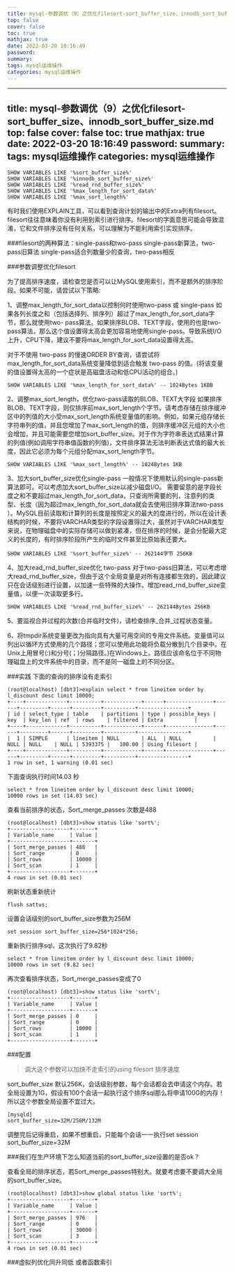 ```yaml
---
title: mysql-参数调优（9）之优化filesort-sort_buffer_size、innodb_sort_buffer_size.md
top: false
cover: false
toc: true
mathjax: true
date: 2022-03-20 18:16:49
password:
summary:
tags: mysql运维操作
categories: mysql运维操作
---
```

---
title: mysql-参数调优（9）之优化filesort-sort_buffer_size、innodb_sort_buffer_size.md
top: false
cover: false
toc: true
mathjax: true
date: 2022-03-20 18:16:49
password:
summary:
tags: mysql运维操作
categories: mysql运维操作
---
~~~
SHOW VARIABLES LIKE '%sort_buffer_size%'
SHOW VARIABLES LIKE '%innodb_sort_buffer_size%'
SHOW VARIABLES LIKE '%read_rnd_buffer_size%'
SHOW VARIABLES LIKE '%max_length_for_sort_data%' 
SHOW VARIABLES LIKE '%max_sort_length%'

~~~

有时我们使用EXPLAIN工具，可以看到查询计划的输出中的Extra列有filesort。filesort往往意味着你没有利用到索引进行排序。filesort的字面意思可能会导致混淆，它和文件排序没有任何关系，可以理解为不能利用索引实现排序。


###filesort的两种算法：single-pass和two-pass
single-pass新算法，two-pass旧算法
single-pass适合列数量少的查询，two-pass相反


###参数调整优化filesort

为了提高排序速度，请检查您是否可以让MySQL使用索引，而不是额外的排序阶段。如果不可能，请尝试以下策略:


1、调整max_length_for_sort_data以控制何时使用two-pass 或 single-pass
如果各列长度之和（包括选择列、排序列）超过了max_length_for_sort_data字节，那么就使用two- pass算法。如果排序BLOB、TEXT字段，使用的也是two-pass算法，那么这个值设置得太高会更加容易地使用single-pass。导致系统I/O上升，CPU下降，建议不要将max_length_for_sort_data设置得太高。

对于不使用 two-pass  的慢速ORDER BY查询，请尝试将max_length_for_sort_data系统变量降低到适合触发 two-pass  的值。(将该变量的值设置得太高的一个症状是高磁盘活动和低CPU活动的组合。)
~~~
SHOW VARIABLES LIKE '%max_length_for_sort_data%' -- 1024Bytes 1KBB
~~~
2、调整max_sort_length，优化two-pass读取的BLOB、TEXT大字段
如果排序BLOB、TEXT字段，则仅排序前max_sort_length个字节。请考虑存储在排序缓冲区中的列值的大小受max_sort_length系统变量值的影响。例如，如果元组存储长字符串列的值，并且您增加了max_sort_length的值，则排序缓冲区元组的大小也会增加，并且可能需要您增加sort_buffer_size。对于作为字符串表达式结果计算的列值(例如调用字符串值函数的列值)，文件排序算法无法判断表达式值的最大长度，因此它必须为每个元组分配max_sort_length字节。
~~~
SHOW VARIABLES LIKE '%max_sort_length%' -- 1024Bytes 1KB
~~~
3、加大sort_buffer_size优化single-pass
 一般情况下使用默认的single-pass新算法即可。可以考虑加大sort_buffer_size以减少磁盘I/O。 需要留意的是字段长度之和不要超过max_length_for_sort_data，只查询所需要的列，注意列的类型、长度（因为超过max_length_for_sort_data就会去使用旧排序算法two-pass ）。MySQL目前读取和计算列的长度是按照定义的最大的度进行的，所以在设计表结构的时候，不要将VARCHAR类型的字段设置得过大，虽然对于VARCHAR类型来说，在物理磁盘中的实际存储可以做到紧凑，但在排序的时候，是会分配最大定义的长度的，有时排序阶段所产生的临时文件甚至比原始表还要大。



~~~
SHOW VARIABLES LIKE '%sort_buffer_size%' -- 262144字节 256KB
~~~
4、加大read_rnd_buffer_size优化 two-pass 
对于two-pass旧算法，可以考虑增大read_rnd_buffer_size，但由于这个全局变量是对所有连接都生效的，因此建议只在会话级别进行设置，以加速一些特殊的大操作。增加read_rnd_buffer_size变量值，以便一次读取更多行。
~~~
SHOW VARIABLES LIKE '%read_rnd_buffer_size%' -- 262144Bytes 256KB
~~~


5、要监视合并过程的次数(合并临时文件)，请检查排序_合并_过程状态变量。


6、将tmpdir系统变量更改为指向具有大量可用空间的专用文件系统。变量值可以列出以循环方式使用的几个路径；您可以使用此功能将负载分散到几个目录中。在Unix上用冒号(:)和分号(；)分隔路径。)在Windows上。路径应该命名位于不同物理磁盘上的文件系统中的目录，而不是同一磁盘上的不同分区。



###实践
下面的查询的排序没有走索引
~~~
(root@localhost) [dbt3]>explain select * from lineitem order by l_discount desc limit 10000;
+----+-------------+----------+------------+------+---------------+------+---------+------+---------+----------+----------------+
| id | select_type | table    | partitions | type | possible_keys | key  | key_len | ref  | rows    | filtered | Extra          |
+----+-------------+----------+------------+------+---------------+------+---------+------+---------+----------+----------------+
|  1 | SIMPLE      | lineitem | NULL       | ALL  | NULL          | NULL | NULL    | NULL | 5393375 |   100.00 | Using filesort |
+----+-------------+----------+------------+------+---------------+------+---------+------+---------+----------+----------------+
1 row in set, 1 warning (0.01 sec)

~~~


下面查询执行时间14.03 秒
~~~
select * from lineitem order by l_discount desc limit 10000;
10000 rows in set (14.03 sec)
~~~

查看当前排序的状态，Sort_merge_passes 次数是488
~~~
(root@localhost) [dbt3]>show status like 'sort%';
+-------------------+-------+
| Variable_name     | Value |
+-------------------+-------+
| Sort_merge_passes | 488   |
| Sort_range        | 0     |
| Sort_rows         | 10000 |
| Sort_scan         | 1     |
+-------------------+-------+
4 rows in set (0.01 sec)

~~~

刷新状态重新统计
~~~
flush sattus;
~~~

设置会话级别的sort_buffer_size参数为256M
~~~
set session sort_buffer_size=256*1024*256;
~~~

重新执行排序sql，这次执行了9.82秒
~~~
select * from lineitem order by l_discount desc limit 10000;
10000 rows in set (9.82 sec)
~~~

再次查看排序状态，Sort_merge_passes变成了0
~~~
(root@localhost) [dbt3]>show status like 'sort%';
+-------------------+-------+
| Variable_name     | Value |
+-------------------+-------+
| Sort_merge_passes | 0     |
| Sort_range        | 0     |
| Sort_rows         | 10000 |
| Sort_scan         | 1     |
+-------------------+-------+
~~~



###配置
>调大这个参数可以加快不走索引的using filesort 排序速度

sort_buffer_size 默认256K，会话级别参数，每个会话都会去申请这个内存。若全局设置为1G，假设有100个会话一起执行这个排序sql那么将申请100G的内存！所以这个参数全局设置不宜过大。

~~~
[mysqld]
sort_buffer_size=32M/256M/132M
~~~
调整完后记得重启，如果不想重启，只能每个会话一一执行set session sort_buffer_size=32M



###我们在生产环境下怎么知道当前的sort_buffer_size设置的是否ok？

查看全局的排序状态，若Sort_merge_passes特别大。就要考虑要不要调大全局的sort_buffer_size。
~~~
(root@localhost) [dbt3]>show global status like 'sort%';
+-------------------+-------+
| Variable_name     | Value |
+-------------------+-------+
| Sort_merge_passes | 976   |
| Sort_range        | 0     |
| Sort_rows         | 30000 |
| Sort_scan         | 3     |
+-------------------+-------+
4 rows in set (0.01 sec)
~~~



###虚拟列优化同升同低
或者函数索引
